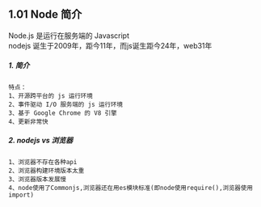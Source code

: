 ## 1.01 Node 简介

Node.js 是运行在服务端的 Javascript            
nodejs 诞生于2009年，距今11年，而js诞生距今24年，web31年       

##### 1. 简介
```
特点：   
1、开源跨平台的 js 运行环境
2、事件驱动 I/O 服务端的 js 运行环境
3、基于 Google Chrome 的 V8 引擎
4、更新非常快
```    


##### 2. nodejs vs 浏览器

```
1、浏览器不存在各种api   
2、浏览器构建环境版本太重
3、浏览器版本发展慢
4、node使用了Commonjs,浏览器还在用es模块标准(即node使用require(),浏览器使用import)

```